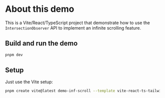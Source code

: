 # About this demo

This is a Vite/React/TypeScript project that demonstrate how to use
the `IntersectionObserver` API to implement an infinite scrolling
feature.

## Build and run the demo

```bash
pnpm dev
```


## Setup

Just use the Vite setup:

```bash
pnpm create vite@latest demo-inf-scroll --template vite-react-ts-tailwind-v3
```

